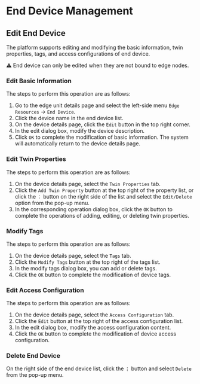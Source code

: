 # End Device Management

## Edit End Device

The platform supports editing and modifying the basic information, twin properties, tags, and access configurations of end device.

⚠️ End device can only be edited when they are not bound to edge nodes.

### Edit Basic Information

The steps to perform this operation are as follows:

1. Go to the edge unit details page and select the left-side menu `Edge Resources` -> `End Device`.
2. Click the device name in the end device list.
3. On the device details page, click the `Edit` button in the top right corner.
4. In the edit dialog box, modify the device description.
5. Click `OK` to complete the modification of basic information. The system will
   automatically return to the device details page.

### Edit Twin Properties

The steps to perform this operation are as follows:

1. On the device details page, select the `Twin Properties` tab.
2. Click the `Add Twin Property` button at the top right of the property list, or click the `⋮` button
   on the right side of the list and select the `Edit/Delete` option from the pop-up menu.
3. In the corresponding operation dialog box, click the `OK` button to complete the operations of adding, editing, or deleting twin properties.

### Modify Tags

The steps to perform this operation are as follows:

1. On the device details page, select the `Tags` tab.
2. Click the `Modify Tags` button at the top right of the tags list.
3. In the modify tags dialog box, you can add or delete tags.
4. Click the `OK` button to complete the modification of device tags.

### Edit Access Configuration

The steps to perform this operation are as follows:

1. On the device details page, select the `Access Configuration` tab.
2. Click the `Edit` button at the top right of the access configuration list.
3. In the edit dialog box, modify the access configuration content.
4. Click the `OK` button to complete the modification of device access configuration.

### Delete End Device

On the right side of the end device list, click the `⋮` button and select `Delete` from the pop-up menu.
